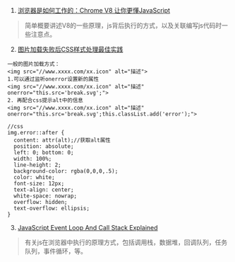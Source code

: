 1. [浏览器是如何工作的：Chrome V8 让你更懂JavaScript](https://king-hcj.github.io/2020/10/05/google-v8/)
>简单概要讲述V8的一些原理，js背后执行的方式，以及关联编写js代码时一些注意点。

2. [图片加载失败后CSS样式处理最佳实践](https://www.zhangxinxu.com/wordpress/2020/10/css-style-image-load-fail/)
```
一般的图片加载方式：
<img src="//www.xxxx.com/xx.icon" alt="描述">
1.可以通过监听onerror设置新的属性
<img src="//www.xxxx.com/xx.icon" alt="描述" onerror="this.src='break.svg';">
2. 再配合css提示alt中的信息
<img src="//www.xxxx.com/xx.icon" alt="描述" onerror="this.src='break.svg';this.classList.add('error');">

//css
img.error::after {
  content: attr(alt);//获取alt属性
  position: absolute;
  left: 0; bottom: 0;
  width: 100%;
  line-height: 2;
  background-color: rgba(0,0,0,.5);
  color: white;
  font-size: 12px;
  text-align: center;
  white-space: nowrap;
  overflow: hidden;
  text-overflow: ellipsis;
}
```

3. [JavaScript Event Loop And Call Stack Explained](https://felixgerschau.com/javascript-event-loop-call-stack)
>有关js在浏览器中执行的原理方式，包括调用栈，数据堆，回调队列，任务队列，事件循环，等。